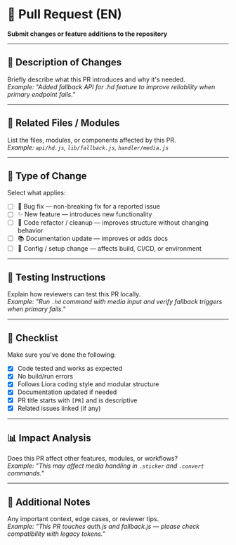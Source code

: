 # 🍭 Pull Request (EN)

**Submit changes or feature additions to the repository**

---

## 🍰 Description of Changes

Briefly describe what this PR introduces and why it's needed.  
_Example: "Added fallback API for .hd feature to improve reliability when primary endpoint fails."_

---

## 📂 Related Files / Modules

List the files, modules, or components affected by this PR.  
_Example: `api/hd.js`, `lib/fallback.js`, `handler/media.js`_

---

## 🍡 Type of Change

Select what applies:

- [ ] 🐞 Bug fix — non-breaking fix for a reported issue  
- [ ] ✨ New feature — introduces new functionality  
- [ ] 🧹 Code refactor / cleanup — improves structure without changing behavior  
- [ ] 📚 Documentation update — improves or adds docs  
- [ ] 🔧 Config / setup change — affects build, CI/CD, or environment  

---

## 🧪 Testing Instructions

Explain how reviewers can test this PR locally.  
_Example: "Run `.hd` command with media input and verify fallback triggers when primary fails."_

---

## 🧁 Checklist

Make sure you've done the following:

- [x] Code tested and works as expected  
- [x] No build/run errors  
- [x] Follows Liora coding style and modular structure  
- [x] Documentation updated if needed  
- [x] PR title starts with `[PR]` and is descriptive  
- [x] Related issues linked (if any)  

---

## 📊 Impact Analysis

Does this PR affect other features, modules, or workflows?  
_Example: "This may affect media handling in `.sticker` and `.convert` commands."_

---

## 🍬 Additional Notes

Any important context, edge cases, or reviewer tips.  
_Example: "This PR touches auth.js and fallback.js — please check compatibility with legacy tokens."_